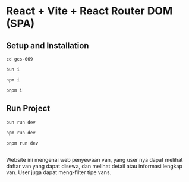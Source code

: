 # React + Vite + React Router DOM (SPA)

## Setup and Installation

```
cd gcs-069
```

```
bun i 
```

```
npm i 
```

```
pnpm i 
```

## Run Project

```
bun run dev
```

```
npm run dev
```

```
pnpm run dev
```

##
Website ini mengenai web penyewaan van, yang user nya dapat melihat daftar van yang dapat disewa,
dan melihat detail atau informasi lengkap van. User juga dapat meng-filter tipe vans.

